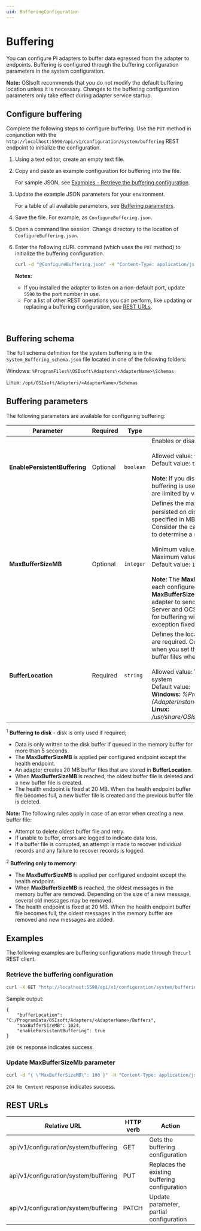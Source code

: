```yaml
---
uid: BufferingConfiguration
---
```


# Buffering

You can configure PI adapters to buffer data egressed from the adapter to endpoints. Buffering is configured through the buffering configuration parameters in the system configuration.

**Note:** OSIsoft recommends that you do not modify the default buffering location unless it is necessary. Changes to the buffering configuration parameters only take effect during adapter service startup.

## Configure buffering

Complete the following steps to configure buffering. Use the `PUT` method in conjunction with the `http://localhost:5590/api/v1/configuration/system/buffering` REST endpoint to initialize the configuration.

1. Using a text editor, create an empty text file.

2. Copy and paste an example configuration for buffering into the file.

    For sample JSON, see [Examples - Retrieve the buffering configuration](#examples).

3. Update the example JSON parameters for your environment.

    For a table of all available parameters, see [Buffering parameters](#buffering-parameters).

4. Save the file. For example, as `ConfigureBuffering.json`.

5. Open a command line session. Change directory to the location of `ConfigureBuffering.json`.

6. Enter the following cURL command (which uses the `PUT` method) to initialize the buffering configuration.

    ```bash
    curl -d "@ConfigureBuffering.json" -H "Content-Type: application/json" -X PUT "http://localhost:5590/api/v1/configuration/system/buffering"
    ```

    **Notes:**
  
    * If you installed the adapter to listen on a non-default port, update `5590` to the port number in use.
    * For a list of other REST operations you can perform, like updating or replacing a buffering configuration, see [REST URLs](#rest-urls).
    <br/>
    <br/>

## Buffering schema

The full schema definition for the system buffering is in the `System_Buffering_schema.json` file located in one of the following folders:

Windows: `%ProgramFiles%\OSIsoft\Adapters\<AdapterName>\Schemas`

Linux: `/opt/OSIsoft/Adapters/<AdapterName>/Schemas`

## Buffering parameters

The following parameters are available for configuring buffering:

| Parameter | Required | Type | Description |
| ----------| -------- | ---- | ----------- |
| **EnablePersistentBuffering**  | Optional |  `boolean` | Enables or disables on-disk buffering <br><br> Allowed value: `true` or `false`<br>Default value: `true` <br><br> **Note:** If you disable persistent buffering, in-memory buffering is used. On-disk and in-memory buffering are limited by value in the **MaxBufferSizeMB** property. |
| **MaxBufferSizeMB**  | Optional     |`integer` | Defines the maximum size of the buffer that is persisted on disk <sup>1</sup> or used in memory <sup>2</sup>. The unit is specified in MB (1 Megabyte = 1048576 bytes). Consider the capacity and the type of storage medium to determine a suitable value for this parameter. <br><br>Minimum value: `1`<br>Maximum value:  `2147483647`<br> Default value: `1024`<br><br>**Note:** The **MaxBufferSizeMB** property is applied to each configured endpoint. For example, if you set the **MaxBufferSizeMB** to `1024` and  you configured the adapter to send data to two endpoints (for example, PI Server and OCS), the total maximum resources used for buffering will be `2048`.  The health endpoint is an exception fixed at 20 MB.  |
| **BufferLocation**   | Required  | `string` | Defines the location of the buffer files. Absolute paths are required. Consider the access-control list (ACL) when you set this parameter. **BufferLocation** is used to buffer files when **EnablePersistentBuffering** is `true`. <br><br> Allowed value: Valid path to a folder location in the file system <br> Default value: <br> **Windows:** _%ProgramData%\OSIsoft\Adapters\\{AdapterInstance}\Buffers_ <br> **Linux:** _/usr/share/OSIsoft/Adapters/{AdapterInstance}/Buffers_ |

<sup>1</sup> **Buffering to disk** - disk is only used if required; <br>

- Data is only written to the disk buffer if queued in the memory buffer for more than 5 seconds.
- The **MaxBufferSizeMB** is applied per configured endpoint except the health endpoint.<br>
- An adapter creates 20 MB buffer files that are stored in **BufferLocation**.<br>
- When **MaxBufferSizeMB** is reached, the oldest buffer file is deleted and a new buffer file is created.<br>
- The health endpoint is fixed at 20 MB. When the health endpoint buffer file becomes full, a new buffer file is created and the previous buffer file is deleted.

**Note:** The following rules apply in case of an error when creating a new buffer file:

- Attempt to delete oldest buffer file and retry.
- If unable to buffer, errors are logged to indicate data loss.
- If a buffer file is corrupted, an attempt is made to recover individual records and any failure to recover records is logged.

<sup>2</sup> **Buffering only to memory**:<br>

- The **MaxBufferSizeMB** is applied per configured endpoint except the health endpoint.<br>
- When **MaxBufferSizeMB** is reached, the oldest messages in the memory buffer are removed. Depending on the size of a new message, several old messages may be removed.<br>
- The health endpoint is fixed at 20 MB. When the health endpoint buffer file becomes full, the oldest messages in the memory buffer are removed and new messages are added.

## Examples

The following examples are buffering configurations made through the`curl` REST client.

### Retrieve the buffering configuration

```cmd
curl -X GET "http://localhost:5590/api/v1/configuration/system/buffering"
```

Sample output:

```code
{
    "bufferLocation": "C:/ProgramData/OSIsoft/Adapters/<AdapterName>/Buffers",
    "maxBufferSizeMB": 1024,
    "enablePersistentBuffering": true
}
```

`200 OK` response indicates success.

### Update MaxBufferSizeMb parameter

```cmd
curl -d "{ \"MaxBufferSizeMB\": 100 }" -H "Content-Type: application/json" -X PATCH "http://localhost:5590/api/v1/configuration/system/buffering"
```

`204 No Content` response indicates success.

## REST URLs

| Relative URL | HTTP verb | Action               |
| ------------ |---------- |----------------------|
| api/v1/configuration/system/buffering | GET       | Gets the buffering configuration |
| api/v1/configuration/system/buffering | PUT       | Replaces the existing buffering configuration |
| api/v1/configuration/system/buffering | PATCH     | Update parameter, partial configuration |
